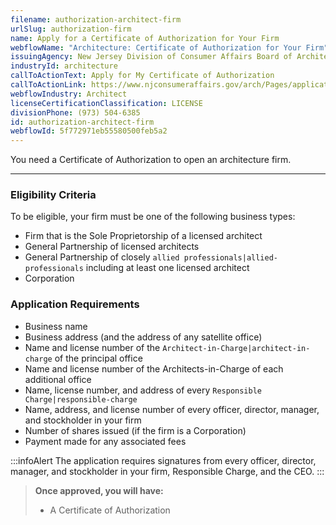 ```yaml
---
filename: authorization-architect-firm
urlSlug: authorization-firm
name: Apply for a Certificate of Authorization for Your Firm
webflowName: "Architecture: Certificate of Authorization for Your Firm"
issuingAgency: New Jersey Division of Consumer Affairs Board of Architects
industryId: architecture
callToActionText: Apply for My Certificate of Authorization
callToActionLink: https://www.njconsumeraffairs.gov/arch/Pages/applications.aspx
webflowIndustry: Architect
licenseCertificationClassification: LICENSE
divisionPhone: (973) 504-6385
id: authorization-architect-firm
webflowId: 5f772971eb55580500feb5a2
---
```


You need a Certificate of Authorization to open an architecture firm.

---

### Eligibility Criteria

To be eligible, your firm must be one of the following business types:

- Firm that is the Sole Proprietorship of a licensed architect
- General Partnership of licensed architects
- General Partnership of closely `allied professionals|allied-professionals` including at least one licensed architect
- Corporation

### Application Requirements

- Business name
- Business address (and the address of any satellite office)
- Name and license number of the `Architect-in-Charge|architect-in-charge` of the principal office
- Name and license number of the Architects-in-Charge of each additional office
- Name, license number, and address of every `Responsible Charge|responsible-charge`
- Name, address, and license number of every officer, director, manager, and stockholder in your firm
- Number of shares issued (if the firm is a Corporation)
- Payment made for any associated fees

:::infoAlert
The application requires signatures from every officer, director, manager, and stockholder in your firm, Responsible Charge, and the CEO.
:::

> **Once approved, you will have:**
>
> - A Certificate of Authorization
